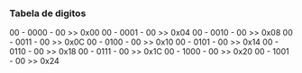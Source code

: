 ### Tabela de digitos

00 - 0000 - 00 >> 0x00
00 - 0001 - 00 >> 0x04
00 - 0010 - 00 >> 0x08
00 - 0011 - 00 >> 0x0C
00 - 0100 - 00 >> 0x10
00 - 0101 - 00 >> 0x14
00 - 0110 - 00 >> 0x18
00 - 0111 - 00 >> 0x1C
00 - 1000 - 00 >> 0x20
00 - 1001 - 00 >> 0x24